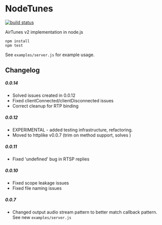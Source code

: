 NodeTunes
=========
[![build status](https://secure.travis-ci.org/stephen/nodetunes.png)](http://travis-ci.org/stephen/nodetunes)


AirTunes v2 implementation in node.js

```
npm install
npm test
```

See ```examples/server.js``` for example usage.

Changelog
---------

##### 0.0.14
- Solved issues created in 0.0.12
- Fixed clientConnected/clientDisconnected issues
- Correct cleanup for RTP binding

##### 0.0.12
- EXPERIMENTAL - added testing infrastructure, refactoring.
- Moved to httplike v0.0.7 (trim on method support, solves )

##### 0.0.11
- Fixed 'undefined' bug in RTSP replies

##### 0.0.10
- Fixed scope leakage issues
- Fixed file naming issues

##### 0.0.7
- Changed output audio stream pattern to better match callback pattern. See new ```examples/server.js```

